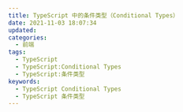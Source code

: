```yaml
---
title: TypeScript 中的条件类型（Conditional Types）
date: 2021-11-03 18:07:34
updated:
categories:
  - 前端
tags:
  - TypeScript
  - TypeScript:Conditional Types
  - TypeScript:条件类型
keywords:
  - TypeScript Conditional Types
  - TypeScript 条件类型
---
```

